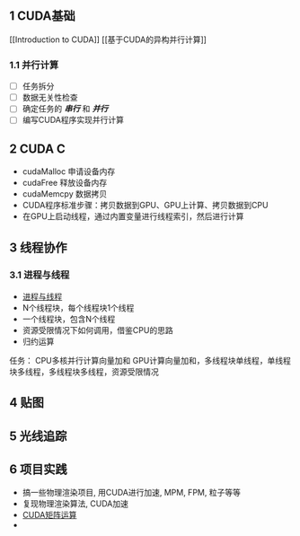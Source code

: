 ## 1 CUDA基础
[[Introduction to CUDA]]
[[基于CUDA的异构并行计算]]

### 1.1 并行计算

- [ ] 任务拆分
- [ ] 数据无关性检查
- [ ] 确定任务的 ***串行*** 和 ***并行***
- [ ] 编写CUDA程序实现并行计算

## 2 CUDA C
- cudaMalloc 申请设备内存
- cudaFree 释放设备内存
- cudaMemcpy 数据拷贝
- CUDA程序标准步骤：拷贝数据到GPU、GPU上计算、拷贝数据到CPU
- 在GPU上启动线程，通过内置变量进行线程索引，然后进行计算

## 3 线程协作
### 3.1 进程与线程
- [进程与线程](https://zhuanlan.zhihu.com/p/258049386)
- N个线程块，每个线程块1个线程
- 一个线程块，包含N个线程
- 资源受限情况下如何调用，借鉴CPU的思路
- 归约运算


任务：
CPU多核并行计算向量加和
GPU计算向量加和，多线程块单线程，单线程块多线程，多线程块多线程，资源受限情况


## 4 贴图
## 5 光线追踪
## 6 项目实践
- 搞一些物理渲染项目, 用CUDA进行加速, MPM, FPM, 粒子等等
- 复现物理渲染算法, CUDA加速
- [CUDA矩阵运算](https://zhuanlan.zhihu.com/p/573271688)
- 
